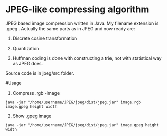 # JPEG-like compressing algorithm 

JPEG based image compression written in Java. My filename extension is .gpeg . Actually the same parts as in JPEG and now ready are:

1. Discrete cosine transformation
2. Quantization

3. Huffman coding is done with constructing a trie, not with statistical way as JPEG does. 

Source code is in jpeg/src folder.

#Usage

1. Compress .rgb -image
```
java -jar "/home/username/JPEG/jpeg/dist/jpeg.jar" image.rgb image.gpeg height width

```
2. Show .gpeg image 

```
java -jar "/home/username/JPEG/jpeg/dist/jpeg.jar" image.gpeg height width
```
